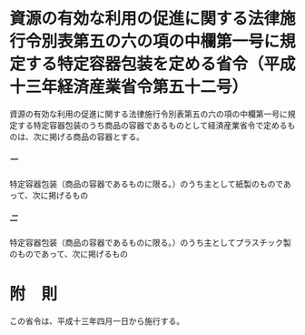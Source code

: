# 資源の有効な利用の促進に関する法律施行令別表第五の六の項の中欄第一号に規定する特定容器包装を定める省令（平成十三年経済産業省令第五十二号）
資源の有効な利用の促進に関する法律施行令別表第五の六の項の中欄第一号に規定する特定容器包装のうち商品の容器であるものとして経済産業省令で定めるものは、次に掲げる商品の容器とする。
##### 一
特定容器包装（商品の容器であるものに限る。）のうち主として紙製のものであって、次に掲げるもの
##### 二
特定容器包装（商品の容器であるものに限る。）のうち主としてプラスチック製のものであって、次に掲げるもの
# 附　則
この省令は、平成十三年四月一日から施行する。

